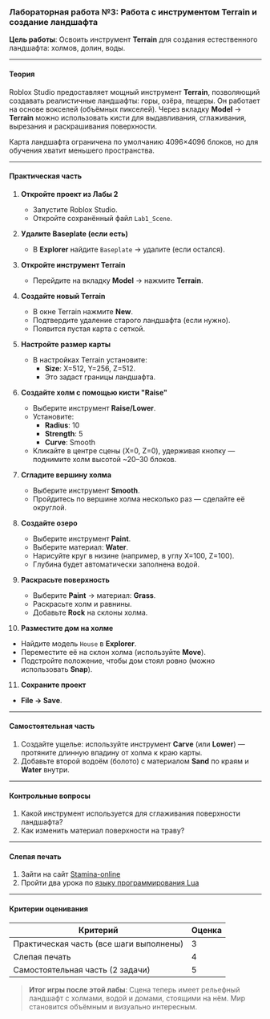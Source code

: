 ### **Лабораторная работа №3: Работа с инструментом Terrain и создание ландшафта**

**Цель работы**: Освоить инструмент **Terrain** для создания естественного ландшафта: холмов, долин, воды.

---

#### **Теория**

Roblox Studio предоставляет мощный инструмент **Terrain**, позволяющий создавать реалистичные ландшафты: горы, озёра, пещеры. Он работает на основе вокселей (объёмных пикселей). Через вкладку **Model** → **Terrain** можно использовать кисти для выдавливания, сглаживания, вырезания и раскрашивания поверхности.

Карта ландшафта ограничена по умолчанию 4096×4096 блоков, но для обучения хватит меньшего пространства.

---

#### **Практическая часть**

1. **Откройте проект из Лабы 2**  
   - Запустите Roblox Studio.  
   - Откройте сохранённый файл `Lab1_Scene`.

2. **Удалите Baseplate (если есть)**  
   - В **Explorer** найдите `Baseplate` → удалите (если остался).

3. **Откройте инструмент Terrain**  
   - Перейдите на вкладку **Model** → нажмите **Terrain**.

4. **Создайте новый Terrain**  
   - В окне Terrain нажмите **New**.  
   - Подтвердите удаление старого ландшафта (если нужно).  
   - Появится пустая карта с сеткой.

5. **Настройте размер карты**  
   - В настройках Terrain установите:  
     - **Size**: X=512, Y=256, Z=512.  
     - Это задаст границы ландшафта.

6. **Создайте холм с помощью кисти "Raise"**  
   - Выберите инструмент **Raise/Lower**.  
   - Установите:  
     - **Radius**: 10  
     - **Strength**: 5  
     - **Curve**: Smooth  
   - Кликайте в центре сцены (X=0, Z=0), удерживая кнопку — поднимите холм высотой ~20–30 блоков.

7. **Сгладите вершину холма**  
   - Выберите инструмент **Smooth**.  
   - Пройдитесь по вершине холма несколько раз — сделайте её округлой.

8. **Создайте озеро**  
   - Выберите инструмент **Paint**.  
   - Выберите материал: **Water**.  
   - Нарисуйте круг в низине (например, в углу X=100, Z=100).  
   - Глубина будет автоматически заполнена водой.

9. **Раскрасьте поверхность**  
   - Выберите **Paint** → материал: **Grass**.  
   - Раскрасьте холм и равнины.  
   - Добавьте **Rock** на склоны холма.

10. **Разместите дом на холме**  
   - Найдите модель `House` в **Explorer**.  
   - Переместите её на склон холма (используйте **Move**).  
   - Подстройте положение, чтобы дом стоял ровно (можно использовать **Snap**).

11. **Сохраните проект**  
   - **File → Save**.

---

#### **Самостоятельная часть**

1. Создайте ущелье: используйте инструмент **Carve** (или **Lower**) — протяните длинную впадину от холма к краю карты.  
2. Добавьте второй водоём (болото) с материалом **Sand** по краям и **Water** внутри.

---

#### **Контрольные вопросы**

1. Какой инструмент используется для сглаживания поверхности ландшафта?  
2. Как изменить материал поверхности на траву?

---

#### **Слепая печать**

1. Зайти на сайт [Stamina-online](https://stamina-online.com/)
2. Пройти два урока по [языку программирования Lua](https://stamina-online.com/ru/workout/programming/21)

---

#### **Критерии оценивания**

| Критерий                  | Оценка |
|---------------------------|------|
| Практическая часть (все шаги выполнены) | 3    |
| Слепая печать | 4    |
| Самостоятельная часть (2 задачи)       | 5    |

> **Итог игры после этой лабы**: Сцена теперь имеет рельефный ландшафт с холмами, водой и домами, стоящими на нём. Мир становится объёмным и визуально интересным.
